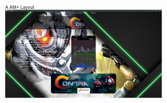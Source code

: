 A AM+ Layout
![image alt](https://github.com/Tankman3737/AM-Layout-FOZ/blob/4e4396e57b8e0843d08a3ec08762ddb222cee89a/Screenshot%202024-11-07%20131636.png)

